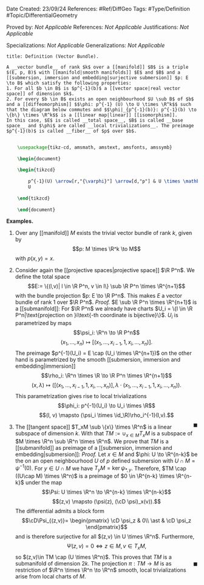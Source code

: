 <div class="topSpace"></div>

Date Created: 23/09/24
References: #Ref/DiffGeo
Tags: #Type/Definition #Topic/DifferentialGeometry

Proved by: <i>Not Applicable</i>
References: <i>Not Applicable</i>
Justifications: <i>Not Applicable</i>

Specializations: <i>Not Applicable</i>
Generalizations: <i>Not Applicable</i>

``` ad-Definition
title: Definition (Vector Bundle).

A __vector bundle__ of rank $k$ over a [[manifold]] $B$ is a triple $(E, p, B)$ with [[manifold|smooth manifolds]] $E$ and $B$ and a [[submersion, immersion and embedding|surjective submersion]] $p: E \to B$ which satisfy the following properties:
1. For all $b \in B$ is $p^{-1}(b)$ a [[vector space|real vector space]] of dimension $k$.
2. For every $b \in B$ exists an open neighbourhood $U \sub B$ of $b$ and a [[diffeomorphism]] $$\phi: p^{-1} (U) \to U \times \R^k$$ such that the diagram below commutes and $$\phi|_{p^{-1}(b)}: p^{-1}(b) \to \{b\} \times \R^k$$ is a [[linear map|linear]] [[isomorphism]].
In this case, $E$ is called __total space__, $B$ is called __base space__ and $\phi$ are called __local trivializations__. The preimage $p^{-1}(b)$ is called __fiber__ of $p$ over $b$.
```
```tikz
	
	\usepackage{tikz-cd, amsmath, amstext, amsfonts, amssymb}
	
	\begin{document}
	
	\begin{tikzcd}
	
		p^{-1}(U) \arrow[r,"{\varphi}"] \arrow[d,"p"] & U \times \mathbb{R}^k \arrow[dl,"{pr_U}"] \\
		U
		
	\end{tikzcd}
	
	\end{document}
```
**Examples.**
1. Over any [[manifold]] $M$ exists the trivial vector bundle of rank $k$, given by $$p: M \times \R^k \to M$$ with $p(x,y)=x$.
2. Consider again the [[projective spaces|projective space]] $\R P^n$. We define the total space $$E:= \{(l,v)| l \in \R P^n, v \in l\} \sub \R P^n \times \R^{n+1}$$ with the bundle projection $p: E \to \R P^n$. This makes $E$ a vector bundle of rank $1$ over $\R P^n$.
		<i>Proof.</i>
		$E \sub \R P^n \times \R^{n+1}$ is a [[submanifold]]: For $\R P^n$ we already have charts $U_i = \{l \in \R P^n|\text{projection on }i\text{-th coordinate is bijective}\}$. $U_i$ is parametrized by maps $$\psi_i: \R^n \to \R P^n$$ $$(x_1, \dots, x_n) \mapsto [(x_1, \dots, x_{i-1}, 1, x_i, \dots, x_n)].$$ The preimage $p^{-1}(U_i) = E \cap (U_i \times \R^{n+1})$ on the other hand is parametrized by the smooth [[submersion, immersion and embedding|immersion]] $$\rho_i: \R^n \times \R \to \R P^n \times \R^{n+1}$$ $$(x, \lambda) \mapsto ([(x_1, \dots, x_{i-1}, 1, x_i, \dots, x_n)], \lambda \cdot (x_1, \dots, x_{i-1}, 1, x_i, \dots, x_n)).$$ This parametrization gives rise to local trivializations $$\phi_i: p^{-1}(U_i) \to U_i \times \R$$ $$(l, v) \mapsto (\psi_i \times \id_\R)\rho_i^{-1}(l,v).$$<span style="float:right;">$\blacksquare$</span>

3.  The [[tangent space]] $T_xM \sub \{x\} \times \R^n$ is a linear subspace of dimension $k$. With that $TM := \cup_{x \in M} T_xM$ is a subspace of $M \times \R^n \sub \R^n \times \R^n$. We prove that $TM$ is a [[submanifold]] as preimage of a [[submersion, immersion and embedding|submersion]]:
		<i>Proof.</i>
		Let $x \in M$ and $\phi: U \to \R^{n-k}$ be the on an open neighbourhood $U$ of $p$ defined submersion with $U \cap M = \psi^{-1}(0)$. For $y \in U \cap M$ we have $T_yM = \ker \psi_{\ast, y}$. Therefore, $TM \cap ((U\cap M) \times \R^n)$ is a preimage of $0 \in \R^{n-k} \times \R^{n-k}$ under the map $$\Psi: U \times \R^n \to \R^{n-k} \times \R^{n-k}$$ $$(z,v) \mapsto (\psi(z), (\cD \psi)_x(v)).$$ The differential admits a block form 
		$$\cD\Psi_{(z,v)}=
		\begin{pmatrix}
			\cD \psi_z & 0\\
			\ast & \cD \psi_z
		\end{pmatrix}$$
		and is therefore surjective for all $(z,v) \in U \times \R^n$. Furthermore, $$\Psi(z,v) = 0 \iff z \in M, v \in T_xM,$$ so $(z,v)\in TM \cap (U \times \R^n)$. This proves that $TM$ is a submanifold of dimension $2k$.
		<span style="float:right;">$\blacksquare$</span>
		The projection $\pi: TM \to M$ is as restriction of $\R^n \times \R^n \to \R^n$ smooth, local trivializations arise from local charts of $M$.